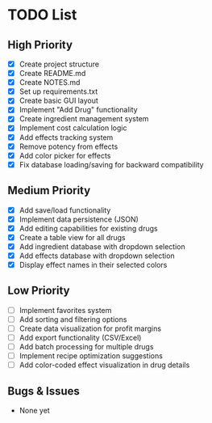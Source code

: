 # TODO List

## High Priority
- [x] Create project structure
- [x] Create README.md
- [x] Create NOTES.md
- [x] Set up requirements.txt
- [x] Create basic GUI layout
- [x] Implement "Add Drug" functionality
- [x] Create ingredient management system
- [x] Implement cost calculation logic
- [x] Add effects tracking system
- [x] Remove potency from effects
- [x] Add color picker for effects
- [x] Fix database loading/saving for backward compatibility

## Medium Priority
- [x] Add save/load functionality
- [x] Implement data persistence (JSON)
- [x] Add editing capabilities for existing drugs
- [x] Create a table view for all drugs
- [x] Add ingredient database with dropdown selection
- [x] Add effects database with dropdown selection
- [x] Display effect names in their selected colors

## Low Priority
- [ ] Implement favorites system
- [ ] Add sorting and filtering options
- [ ] Create data visualization for profit margins
- [ ] Add export functionality (CSV/Excel)
- [ ] Add batch processing for multiple drugs
- [ ] Implement recipe optimization suggestions
- [ ] Add color-coded effect visualization in drug details

## Bugs & Issues
- None yet
